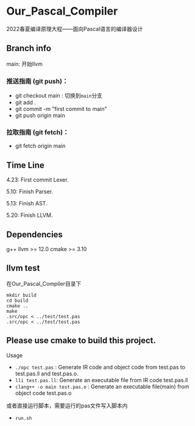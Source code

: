 # Our_Pascal_Compiler
2022春夏编译原理大程——面向Pascal语言的编译器设计

## Branch info

main: 开始llvm

### 推送指南 (git push)：
* git checkout main : 切换到`main`分支
* git add . 
* git commit -m "first commit to main"
* git push origin main

### 拉取指南 (git fetch)：

* git fetch origin main     

## Time Line
4.23: First commit Lexer.

5.10: Finish Parser.

5.13: Finish AST.

5.20: Finish LLVM.

## Dependencies
g++
llvm >= 12.0
cmake >= 3.10

## llvm test
在Our_Pascal_Compiler目录下
```
mkdir build
cd build
cmake ..
make
.src/opc < ../test/test.pas
.src/opc < ../test/test.pas
```

## Please use cmake to build this project.
Usage
* `./opc test.pas` : Generate IR code and object code from test.pas to test.pas.ll and test.pas.o.
* `lli test.pas.ll`: Generate an executable file from IR code test.pas.ll
* `clang++ -o main test.pas.o` : Generate an executable file(main) from object code test.pas.o

或者直接运行脚本，需要运行的pas文件写入脚本内
* `run.sh`